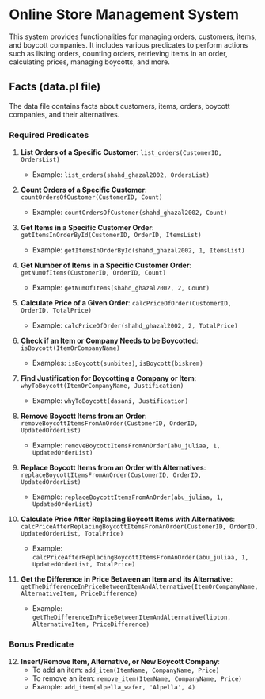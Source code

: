 # Online Store Management System

This system provides functionalities for managing orders, customers, items, and boycott companies. It includes various predicates to perform actions such as listing orders, counting orders, retrieving items in an order, calculating prices, managing boycotts, and more.

## Facts (data.pl file)

The data file contains facts about customers, items, orders, boycott companies, and their alternatives.

### Required Predicates

1. **List Orders of a Specific Customer**: `list_orders(CustomerID, OrdersList)`
   - Example: `list_orders(shahd_ghazal2002, OrdersList)`

2. **Count Orders of a Specific Customer**: `countOrdersOfCustomer(CustomerID, Count)`
   - Example: `countOrdersOfCustomer(shahd_ghazal2002, Count)`

3. **Get Items in a Specific Customer Order**: `getItemsInOrderById(CustomerID, OrderID, ItemsList)`
   - Example: `getItemsInOrderById(shahd_ghazal2002, 1, ItemsList)`

4. **Get Number of Items in a Specific Customer Order**: `getNumOfItems(CustomerID, OrderID, Count)`
   - Example: `getNumOfItems(shahd_ghazal2002, 2, Count)`

5. **Calculate Price of a Given Order**: `calcPriceOfOrder(CustomerID, OrderID, TotalPrice)`
   - Example: `calcPriceOfOrder(shahd_ghazal2002, 2, TotalPrice)`

6. **Check if an Item or Company Needs to be Boycotted**: `isBoycott(ItemOrCompanyName)`
   - Examples: `isBoycott(sunbites)`, `isBoycott(biskrem)`

7. **Find Justification for Boycotting a Company or Item**: `whyToBoycott(ItemOrCompanyName, Justification)`
   - Example: `whyToBoycott(dasani, Justification)`

8. **Remove Boycott Items from an Order**: `removeBoycottItemsFromAnOrder(CustomerID, OrderID, UpdatedOrderList)`
   - Example: `removeBoycottItemsFromAnOrder(abu_juliaa, 1, UpdatedOrderList)`

9. **Replace Boycott Items from an Order with Alternatives**: `replaceBoycottItemsFromAnOrder(CustomerID, OrderID, UpdatedOrderList)`
   - Example: `replaceBoycottItemsFromAnOrder(abu_juliaa, 1, UpdatedOrderList)`

10. **Calculate Price After Replacing Boycott Items with Alternatives**: `calcPriceAfterReplacingBoycottItemsFromAnOrder(CustomerID, OrderID, UpdatedOrderList, TotalPrice)`
    - Example: `calcPriceAfterReplacingBoycottItemsFromAnOrder(abu_juliaa, 1, UpdatedOrderList, TotalPrice)`

11. **Get the Difference in Price Between an Item and its Alternative**: `getTheDifferenceInPriceBetweenItemAndAlternative(ItemOrCompanyName, AlternativeItem, PriceDifference)`
    - Example: `getTheDifferenceInPriceBetweenItemAndAlternative(lipton, AlternativeItem, PriceDifference)`

### Bonus Predicate

12. **Insert/Remove Item, Alternative, or New Boycott Company**: 
    - To add an item: `add_item(ItemName, CompanyName, Price)`
    - To remove an item: `remove_item(ItemName, CompanyName, Price)`
    - Example: `add_item(alpella_wafer, 'Alpella', 4)`




